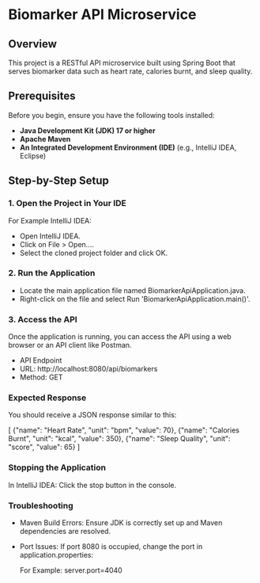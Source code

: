 # Biomarker API Microservice

## Overview

This project is a RESTful API microservice built using Spring Boot that serves biomarker data such as heart rate, calories burnt, and sleep quality.

## Prerequisites

Before you begin, ensure you have the following tools installed:

- **Java Development Kit (JDK) 17 or higher**
- **Apache Maven**
- **An Integrated Development Environment (IDE)** (e.g., IntelliJ IDEA, Eclipse)

## Step-by-Step Setup

### 1. Open the Project in Your IDE
For Example IntelliJ IDEA:

- Open IntelliJ IDEA.
- Click on File > Open....
- Select the cloned project folder and click OK.

### 2. Run the Application
- Locate the main application file named BiomarkerApiApplication.java.
- Right-click on the file and select Run 'BiomarkerApiApplication.main()'.

### 3. Access the API
Once the application is running, you can access the API using a web browser or an API client like Postman.

- API Endpoint
- URL: http://localhost:8080/api/biomarkers
- Method: GET

### Expected Response
You should receive a JSON response similar to this:

[
{"name": "Heart Rate", "unit": "bpm", "value": 70},
{"name": "Calories Burnt", "unit": "kcal", "value": 350},
{"name": "Sleep Quality", "unit": "score", "value": 65}
]

### Stopping the Application
In IntelliJ IDEA: Click the stop button in the console.

### Troubleshooting
- Maven Build Errors: Ensure JDK is correctly set up and Maven dependencies are resolved.
- Port Issues: If port 8080 is occupied, change the port in application.properties:

   For Example: server.port=4040  

